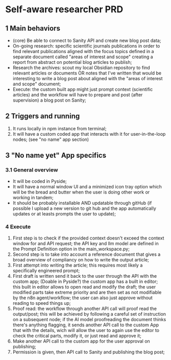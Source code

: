# Self-aware researcher PRD


## 1 Main behaviors

* (core) Be able to connect to Sanity API and create new blog post data; 
* On-going research: specific scientific journals publications in order to find relevant publications aligned with the focus topics defined in a separate document called "areas of interest and scope" creating a report from abstract on potential blog articles to publish;
* Research the archives: scout my local Obsidian repository to find relevant articles or documents OR notes that I've written that would be interesting to write a blog post about aligned with the "areas of interest and scope" document;
* Execute: the custom built app might just prompt context (scientific articles) and the workflow will have to prepare and post (after supervision) a blog post on Sanity;

## 2 Triggers and running

1. It runs locally in npm instance from terminal;
2. It will have a custom coded app that interacts with it for user-in-the-loop nodes; (see "no name" app section)

## 3 "No name yet" App specifics

### 3.1 General overview

* It will be coded in Pyside;
* It will have a normal window UI and a minimized icon tray option which will be the bread and butter when the user is doing other work or working in tandem;
* It should be probably installable AND updatable through gitHub (if possible I upload a new version to git hub and the app automatically updates or at leasts prompts the user to update);


### 4 Execute

1. First step is to check if the provided context doesn't exceed the context window for and API request; the API key and llm model are defined in the Prompt Definition option in the main_workspace.py;
2. Second step is to take into account a reference document that gives a broad overview of compliancy on how to write the output article;
3. First attempt into writing the article; this requires most likely a specifically engineered prompt;
4. First draft is written send it back to the user through the API with the custom app; (Doable in Pyside?) the custom app has a built in editor; this built in editor allows to open read and modify the draft; the user modified parts take extreme priority and are then set as not modifiable by the n8n agent/workflow; the user can also just approve without reading to speed things up;
5. Proof read: the workflow through another API call will proof read the output/post; this will be achieved by following a careful set of instruction on a subsequent node; if the AI model proofreading the document thinks there's anything flagging, it sends another API call to the custom App that with the details, wich will allow the user to again use the editor to check the critical parts, modify it, or just read and approve it; 
6. Make another API call to the custom app for the user approval on publishing;
7. Permission is given, then API call to Sanity and publishing the blog post;


